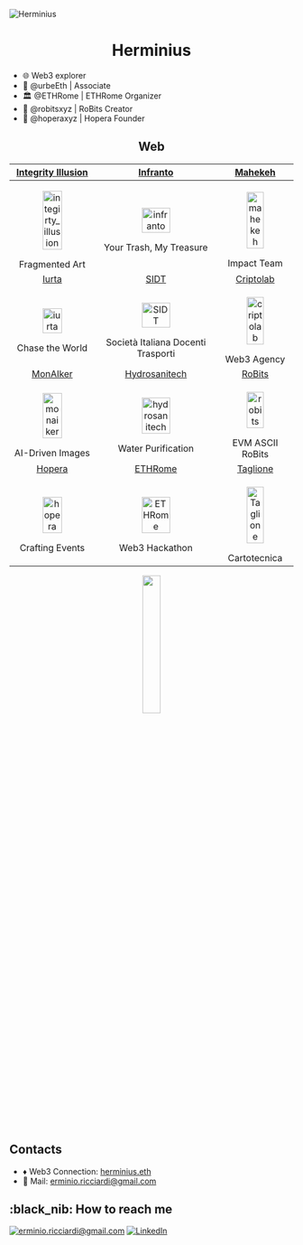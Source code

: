 
![Herminius](https://github.com/Erminio-Ricciardi/Herminius/blob/main/herminius_banner_github_readme.svg)

<h1 align=center> Herminius </h1>

- :globe_with_meridians: Web3 explorer
- 🐺 @urbeEth | Associate
- 🏛️ @ETHRome | ETHRome Organizer
- 🤖 @robitsxyz | RoBits Creator
- 🍺 @hoperaxyz | Hopera Founder



<h2 align="center"> Web </h2>

| <a href="https://integrityillusion.com">Integrity Illusion</a> | <a href="https://infranto.com">Infranto</a> | <a href="https://mahekeh.xyz">Mahekeh</a> |
|:-------------------------:|:-------------------------:|:-------------------------:|
|<p align="center"><img width="50%" alt="integirty_illusion" src="https://github.com/Erminio-Ricciardi/Herminius/blob/main/loghi_portfolio/integrityIllusion_logo_github_readme.svg"></p> Fragmented Art |  <p align="center"><img width="50%" alt="infranto" src="https://github.com/Erminio-Ricciardi/Herminius/blob/main/loghi_portfolio/infranto_logo_Tv_github_readme.svg"></p> Your Trash, My Treasure|<p align="center"><img width="50%" alt="mahekeh" src="https://github.com/Erminio-Ricciardi/Herminius/blob/main/loghi_portfolio/mahekeh_logo_github_readme.svg"></p> Impact Team|
| <a href="https://iurta.xyz">Iurta</a> | <a href="https://www.docentitrasporti.it">SIDT<a> | <a href="https://erminio-ricciardi.github.io/criptolab-website">Criptolab</a> |
|<p align="center"><img width="50%" alt="iurta" src="https://github.com/Erminio-Ricciardi/Herminius/blob/main/loghi_portfolio/iurta_saiga_logo_github_readme.svg"></p> Chase the World |  <p align="center"><img width="50%" alt="SIDT" src="https://github.com/Erminio-Ricciardi/Herminius/blob/main/loghi_portfolio/SIDT_logo_github_readme.svg"></p> Società Italiana Docenti Trasporti|<p align="center"><img width="50%" alt="criptolab" src="https://github.com/Erminio-Ricciardi/Herminius/blob/main/loghi_portfolio/criptolab_logo_github_readme.svg"></p> Web3 Agency|
| <a href="https://monaiker.art">MonAIker<a> | <a href="https://hydrosanitech.com">Hydrosanitech<a> | <a href="https://robits.xyz">RoBits</a> | 
|<p align="center"><img width="50%" alt="monaiker" src="https://github.com/Erminio-Ricciardi/Herminius/blob/main/loghi_portfolio/monaiker_logo_github_readme.svg"></p> AI-Driven Images |<p align="center"><img width="50%" alt="hydrosanitech" src="https://github.com/Erminio-Ricciardi/Herminius/blob/main/loghi_portfolio/hydro_logo_rubinetto_github_readme.svg"></p> Water Purification |<p align="center"><img width="50%" alt="robits" src="https://github.com/Erminio-Ricciardi/Herminius/blob/main/loghi_portfolio/robits_logo_face_github_readme.svg"></p> EVM ASCII RoBits |
| <a href="https://hopera.xyz">Hopera<a> | <a href="https://ethrome.org">ETHRome<a>  | <a href="https://hopera.xyz">Taglione<a> |
|<p align="center"><img width="50%" alt="hopera" src="https://github.com/Erminio-Ricciardi/Herminius/blob/main/loghi_portfolio/hopera_logo.jpg"></p> Crafting Events | <p align="center"><img width="50%" alt="ETHRome" src="https://github.com/Erminio-Ricciardi/Herminius/blob/main/loghi_portfolio/ETHRome_logo_github_readme.svg"></p> Web3 Hackathon | <p align="center"><img width="50%" alt="Taglione" src="https://github.com/Erminio-Ricciardi/Herminius/blob/main/loghi_portfolio/taglione_logo_risma_github_readme.svg"></p> Cartotecnica



<p align="center">
<img width="25%" src="https://github.com/Erminio-Ricciardi/Herminius/blob/main/herminius_logo_classic_github_readme.svg" />
</p>

<h2> Contacts </h2>

-  :diamonds: Web3 Connection: [herminius.eth](https://herminius.eth.limo) 
- 📮 Mail: [erminio.ricciardi@gmail.com](mailto:erminio.ricciardi@gmail.com)


<h2>:black_nib: How to reach me</h2>


<a href="mailto:erminio.ricciardi@gmail.com">![erminio.ricciardi@gmail.com](https://img.shields.io/badge/Gmail-D14836?style=for-the-badge&logo=gmail&logoColor=white)</a> <a href="https://www.linkedin.com/in/Herminius/">![LinkedIn](https://img.shields.io/badge/LinkedIn-0077B5?style=for-the-badge&logo=linkedin&logoColor=white)</a>


